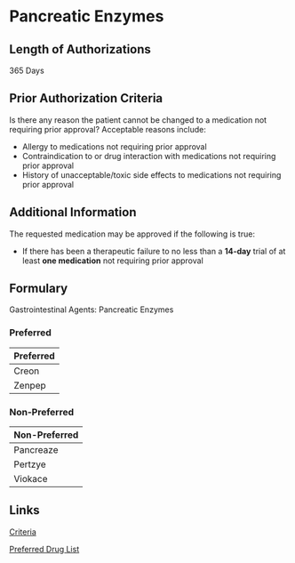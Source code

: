 # Pancreatic Enzymes

## Length of Authorizations

365 Days

## Prior Authorization Criteria

Is there any reason the patient cannot be changed to a medication not requiring prior approval? Acceptable reasons include:

-   Allergy to medications not requiring prior approval
-   Contraindication to or drug interaction with medications not requiring prior approval
-   History of unacceptable/toxic side effects to medications not requiring prior approval

## Additional Information

The requested medication may be approved if the following is true:

-   If there has been a therapeutic failure to no less than a **14-day** trial of at least **one medication** not requiring prior approval

## Formulary

Gastrointestinal Agents: Pancreatic Enzymes

### Preferred

| Preferred |
| :-------- |
| Creon     |
| Zenpep    |

### Non-Preferred

| Non-Preferred |
| :------------ |
| Pancreaze     |
| Pertzye       |
| Viokace       |

## Links

[Criteria](https://pharmacy.medicaid.ohio.gov/sites/default/files/20221001_UPDL_Criteria_APPROVED.pdf#page=64)

[Preferred Drug List](https://pharmacy.medicaid.ohio.gov/sites/default/files/20221001_UPDL_APPROVED_.pdf#page=23)
